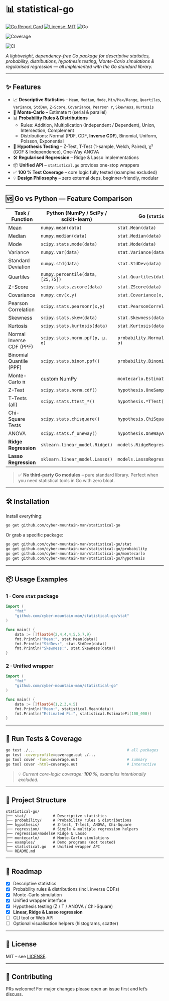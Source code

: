 # 📊 statistical-go

[![Go Report Card](https://goreportcard.com/badge/github.com/cyber-mountain-man/statistical-go?t=1)](https://goreportcard.com/report/github.com/cyber-mountain-man/statistical-go)
[![License: MIT](https://img.shields.io/badge/License-MIT-blue.svg)](LICENSE)
![Go](https://img.shields.io/badge/Go-1.21+-00ADD8.svg)

![Coverage](https://img.shields.io/badge/Coverage-100%25-brightgreen)

![CI](https://github.com/cyber-mountain-man/statistical-go/actions/workflows/ci.yml/badge.svg)


*A lightweight, dependency-free Go package for descriptive statistics, probability, distributions, hypothesis testing, Monte-Carlo simulations & regularised regression — all implemented with the Go standard library.*

---

## ✨ Features

- 📈 **Descriptive Statistics** – `Mean`, `Median`, `Mode`, `Min/Max/Range`, `Quartiles`,  
  `Variance`, `StdDev`, `Z-Score`, `Covariance`, `Pearson r`, `Skewness`, `Kurtosis`
- 🎲 **Monte-Carlo** – Estimate π (serial & parallel)
- 📊 **Probability Rules & Distributions**
  - Rules: Addition, Multiplication (Independent / Dependent), Union, Intersection, Complement
  - Distributions: Normal (PDF, CDF, **Inverse CDF**), Binomial, Uniform, Poisson, Exponential
- 🧪 **Hypothesis Testing** – Z-Test, T-Test (1-sample, Welch, Paired), χ² (GOF & Independence), One-Way ANOVA
- 🛠 **Regularised Regression** – Ridge & Lasso implementations
- 📦 **Unified API** – `statistical.go` provides one-stop wrappers
- ✅ **100 % Test Coverage** – core logic fully tested (examples excluded)
- 💡 **Design Philosophy** – zero external deps, beginner-friendly, modular

---

## 🆚 Go vs Python — Feature Comparison

| Task / Function            | Python (NumPy / SciPy / scikit-learn) | Go (`statistical-go`)                           |
|----------------------------|---------------------------------------|-------------------------------------------------|
| Mean                       | `numpy.mean(data)`                    | `stat.Mean(data)`                               |
| Median                     | `numpy.median(data)`                  | `stat.Median(data)`                             |
| Mode                       | `scipy.stats.mode(data)`              | `stat.Mode(data)`                               |
| Variance                   | `numpy.var(data)`                     | `stat.Variance(data)`                           |
| Standard Deviation         | `numpy.std(data)`                     | `stat.StdDev(data)`                             |
| Quartiles                  | `numpy.percentile(data,[25,75])`      | `stat.Quartiles(data)`                          |
| Z-Score                    | `scipy.stats.zscore(data)`            | `stat.ZScore(data)`                             |
| Covariance                 | `numpy.cov(x,y)`                      | `stat.Covariance(x,y)`                          |
| Pearson Correlation        | `scipy.stats.pearsonr(x,y)`           | `stat.PearsonCorrelation(x,y)`                  |
| Skewness                   | `scipy.stats.skew(data)`              | `stat.Skewness(data)`                           |
| Kurtosis                   | `scipy.stats.kurtosis(data)`          | `stat.Kurtosis(data)`                           |
| Normal Inverse CDF (PPF)   | `scipy.stats.norm.ppf(p, μ, σ)`       | `probability.NormalInverseCDF(p, μ, σ)`         |
| Binomial Quantile (PPF)    | `scipy.stats.binom.ppf()`             | `probability.BinomialQuantile()`                |
| Monte-Carlo π             | custom NumPy                          | `montecarlo.EstimatePi(n)`                      |
| Z-Test                     | `scipy.stats.norm.cdf()`              | `hypothesis.OneSampleZTest()`                   |
| T-Tests (all)              | `scipy.stats.ttest_*()`               | `hypothesis.*TTest()`                           |
| Chi-Square Tests           | `scipy.stats.chisquare()`             | `hypothesis.ChiSquareGoodnessOfFit()`           |
| ANOVA                      | `scipy.stats.f_oneway()`              | `hypothesis.OneWayANOVA()`                      |
| **Ridge Regression**       | `sklearn.linear_model.Ridge()`        | `models.RidgeRegression(X,y,λ)`                 |
| **Lasso Regression**       | `sklearn.linear_model.Lasso()`        | `models.LassoRegression(X,y,λ,iters)`           |

> ✅ **No third-party Go modules** – pure standard library. Perfect when you need statistical tools in Go with zero bloat.

---

## 🛠️ Installation

Install everything:

```bash
go get github.com/cyber-mountain-man/statistical-go
````

Or grab a specific package:

```bash
go get github.com/cyber-mountain-man/statistical-go/stat
go get github.com/cyber-mountain-man/statistical-go/probability
go get github.com/cyber-mountain-man/statistical-go/montecarlo
go get github.com/cyber-mountain-man/statistical-go/hypothesis
```

---

## 📦 Usage Examples

### 1 · Core `stat` package

```go
import (
	"fmt"
	"github.com/cyber-mountain-man/statistical-go/stat"
)

func main() {
	data := []float64{2,4,4,4,5,5,7,9}
	fmt.Println("Mean:", stat.Mean(data))
	fmt.Println("StdDev:", stat.StdDev(data))
	fmt.Println("Skewness:", stat.Skewness(data))
}
```

### 2 · Unified wrapper

```go
import (
	"fmt"
	"github.com/cyber-mountain-man/statistical-go"
)

func main() {
	data := []float64{1,2,3,4,5}
	fmt.Println("Mean:", statistical.Mean(data))
	fmt.Println("Estimated Pi:", statistical.EstimatePi(100_000))
}
```

---

## 🧪 Run Tests & Coverage

```bash
go test ./...                                         # all packages
go test -coverprofile=coverage.out ./...
go tool cover -func=coverage.out                      # summary
go tool cover -html=coverage.out                      # interactive
```

> 💡 *Current core-logic coverage: **100 %**, examples intentionally excluded.*

---

## 📁 Project Structure

```
statistical-go/
├── stat/            # Descriptive statistics
├── probability/     # Probability rules & distributions
├── hypothesis/      # Z-test, T-test, ANOVA, Chi-Square
├── regression/      # Simple & multiple regression helpers
├── regression/models# Ridge & Lasso
├── montecarlo/      # Monte-Carlo simulations
├── examples/        # Demo programs (not tested)
├── statistical.go   # Unified wrapper API
└── README.md
```

---

## 📌 Roadmap

* [x] Descriptive statistics
* [x] Probability rules & distributions (incl. inverse CDFs)
* [x] Monte-Carlo simulation
* [x] Unified wrapper interface
* [x] Hypothesis testing (Z / T / ANOVA / Chi-Square)
* [x] **Linear, Ridge & Lasso regression**
* [ ] CLI tool or Web API
* [ ] Optional visualisation helpers (histograms, scatter)

---

## 📄 License

MIT – see [LICENSE](LICENSE).

---

## 🙌 Contributing

PRs welcome! For major changes please open an issue first and let’s discuss. 

